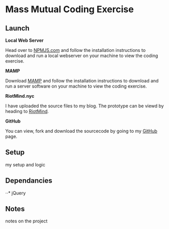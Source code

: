 # Mass Mutual Coding Exercise

## Launch
**Local Web Server**

Head over to [NPMJS.com](https://www.npmjs.com/package/local-web-server) and follow the installation instructions to download and run a local webserver on your machine to view the coding exercise.

**MAMP**

Download [MAMP](https://www.mamp.info/en/) and follow the installation instructions to download and run a server software on your machine to view the coding exercise.

**RiotMind.nyc**

I have uploaded the source files to my blog. The prototype can be viewd by heading to [RiotMind](http://www.riotmind.nyc/MassMutual/index.html).

**GitHub**

You can view, fork and download the sourcecode by going to my [GitHub](https://github.com/AdrianSane/Mass-Mutual---Coding-Exercise) page.


## Setup
my setup and logic
## Dependancies
⋅⋅* jQuery
## Notes
notes on the project
